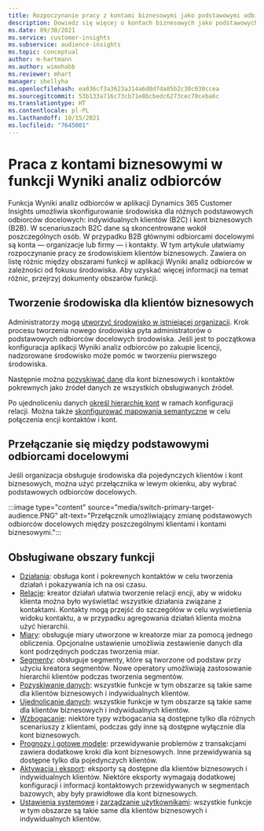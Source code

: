 ```yaml
---
title: Rozpoczynanie pracy z kontami biznesowymi jako podstawowymi odbiorcami docelowymi
description: Dowiedz się więcej o kontach biznesowych jako podstawowych odbiorcach docelowych w aplikacji Dynamics 365 Customer Insights.
ms.date: 09/30/2021
ms.service: customer-insights
ms.subservice: audience-insights
ms.topic: conceptual
author: m-hartmann
ms.author: wimohabb
ms.reviewer: mhart
manager: shellyha
ms.openlocfilehash: ea036cf3a3623a314a6d0d7da85b2c30c030ccea
ms.sourcegitcommit: 53b133a716c73cb71e8bcbedc6273cec70ceba6c
ms.translationtype: HT
ms.contentlocale: pl-PL
ms.lasthandoff: 10/15/2021
ms.locfileid: "7645001"
---
```

# <a name="work-with-business-accounts-in-audience-insights"></a>Praca z kontami biznesowymi w funkcji Wyniki analiz odbiorców

Funkcja Wyniki analiz odbiorców w aplikacji Dynamics 365 Customer Insights umożliwia skonfigurowanie środowiska dla różnych podstawowych odbiorców docelowych: indywidualnych klientów (B2C) i kont biznesowych (B2B). W scenariuszach B2C dane są skoncentrowane wokół poszczególnych osób. W przypadku B2B głównymi odbiorcami docelowymi są konta — organizacje lub firmy — i kontakty. W tym artykule ułatwiamy rozpoczynanie pracy ze środowiskiem klientów biznesowych. Zawiera on listę różnic między obszarami funkcji w aplikacji Wyniki analiz odbiorców w zależności od fokusu środowiska. Aby uzyskać więcej informacji na temat różnic, przejrzyj dokumenty obszarów funkcji. 

## <a name="create-an-environment-for-business-accounts"></a>Tworzenie środowiska dla klientów biznesowych

Administratorzy mogą [utworzyć środowisko w istniejącej organizacji](create-environment.md). Krok procesu tworzenia nowego środowiska pyta administratorów o podstawowych odbiorców docelowych środowiska. Jeśli jest to początkowa konfiguracja aplikacji Wyniki analiz odbiorców po zakupie licencji, nadzorowane środowisko może pomóc w tworzeniu pierwszego środowiska.

Następnie można [pozyskiwać dane](data-sources.md) dla kont biznesowych i kontaktów pokrewnych jako źródeł danych ze wszystkich obsługiwanych źródeł.

Po ujednoliceniu danych [określ hierarchię kont](relationships.md#set-up-account-hierarchies) w ramach konfiguracji relacji. Można także [skonfigurować mapowania semantyczne](semantic-mappings.md) w celu połączenia encji kontaktów i kont. 

## <a name="switch-between-primary-target-audience"></a>Przełączanie się między podstawowymi odbiorcami docelowymi

Jeśli organizacja obsługuje środowiska dla pojedynczych klientów i kont biznesowych, można użyć przełącznika w lewym okienku, aby wybrać podstawowych odbiorców docelowych.

:::image type="content" source="media/switch-primary-target-audience.PNG" alt-text="Przełącznik umożliwiający zmianę podstawowych odbiorców docelowych między poszczególnymi klientami i kontami biznesowymi.":::

## <a name="supported-feature-areas"></a>Obsługiwane obszary funkcji

- [Działania](activities.md): obsługa kont i pokrewnych kontaktów w celu tworzenia działań i pokazywania ich na osi czasu.
- [Relacje](relationships.md): kreator działań ułatwia tworzenie relacji encji, aby w widoku klienta można było wyświetlać wszystkie działania związane z kontaktami. Kontakty mogą przejść do szczegółów w celu wyświetlenia widoku kontaktu, a w przypadku agregowania działań klienta można użyć hierarchii.
- [Miary](measures.md): obsługuje miary utworzone w kreatorze miar za pomocą jednego obliczenia. Opcjonalne ustawienie umożliwia zestawienie danych dla kont podrzędnych podczas tworzenia miar.
- [Segmenty](segments.md): obsługuje segmenty, które są tworzone od podstaw przy użyciu kreatora segmentów. Nowe operatory umożliwiają zastosowanie hierarchii klientów podczas tworzenia segmentów.
- [Pozyskiwanie danych](data-sources.md): wszystkie funkcje w tym obszarze są takie same dla klientów biznesowych i indywidualnych klientów.
- [Ujednolicanie danych](data-unification.md): wszystkie funkcje w tym obszarze są takie same dla klientów biznesowych i indywidualnych klientów.
- [Wzbogacanie](enrichment-hub.md): niektóre typy wzbogacania są dostępne tylko dla różnych scenariuszy z klientami, podczas gdy inne są dostępne wyłącznie dla kont biznesowych.
- [Prognozy i gotowe modele](predictions-overview.md): przewidywanie problemów z transakcjami zawiera dodatkowe kroki dla kont biznesowych. Inne przewidywania są dostępne tylko dla pojedynczych klientów.
- [Aktywacja i eksport](export-destinations.md): eksporty są dostępne dla klientów biznesowych i indywidualnych klientów. Niektóre eksporty wymagają dodatkowej konfiguracji i informacji kontaktowych przewidywanych w segmentach bazowych, aby były prawidłowe dla kont biznesowych.
- [Ustawienia systemowe](system.md) i [zarządzanie użytkownikami](permissions.md): wszystkie funkcje w tym obszarze są takie same dla klientów biznesowych i indywidualnych klientów.

